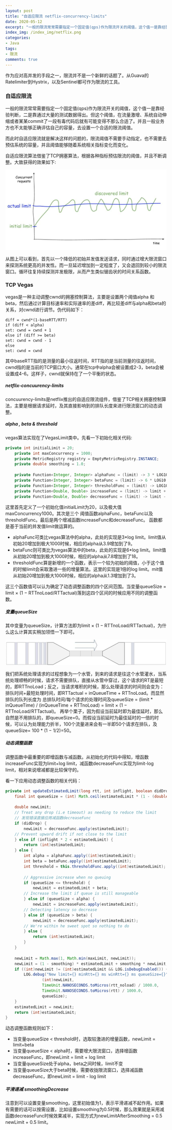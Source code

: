 ```yaml
---
layout: post
title: "自适应限流 netflix-concurrency-limits"
date: 2020-05-12
excerpt: "一般的限流常常需要指定一个固定值(qps)作为限流开关的阈值，这个值一是靠经验判断，二是靠通过大量的测试数据得出。但这个阈值，在流量激增、系统自动伸缩或者某某commit了一段有毒代码后就有可能变得不那么合适了。并且一般业务方也不太能够正确评估自己的容量，去设置一个合适的限流阈值。"
index_img: /index_img/netflix.png
categories: 
- Java
tags: 
- 限流
comments: true
---
```

作为应对高并发的手段之一，限流并不是一个新鲜的话题了。从Guava的Ratelimiter到Hystrix，以及Sentinel都可作为限流的工具。

### 自适应限流

一般的限流常常需要指定一个固定值(qps)作为限流开关的阈值，这个值一是靠经验判断，二是靠通过大量的测试数据得出。但这个阈值，在流量激增、系统自动伸缩或者某某commit了一段有毒代码后就有可能变得不那么合适了。并且一般业务方也不太能够正确评估自己的容量，去设置一个合适的限流阈值。

而此时自适应限流就是解决这样的问题的，限流阈值不需要手动指定，也不需要去预估系统的容量，并且阈值能够随着系统相关指标变化而变化。

自适应限流算法借鉴了TCP拥塞算法，根据各种指标预估限流的阈值，并且不断调整。大致获得的效果如下:

![](/images/20191104083803.jpg)

从图上可以看到，首先以一个降低的初始并发值发送请求，同时通过增大限流窗口来探测系统更高的并发性。而一旦延迟增加到一定程度了，又会退回到较小的限流窗口。循环往复持续探测并发极限，从而产生类似锯齿状的时间关系函数。

### TCP Vegas

vegas是一种主动调整cwnd的拥塞控制算法，主要是设置两个阈值alpha 和 beta，然后通过计算目标速率和实际速率的差diff，再比较差diff与alpha和beta的关系，对cwnd进行调节。伪代码如下：
```
diff = cwnd*(1-baseRTT/RTT)
if (diff < alpha)
set: cwnd = cwnd + 1 
else if (diff >= beta)
set: cwnd = cwnd - 1
else
set: cwnd = cwnd
```

其中baseRTT指的是测量的最小往返时间，RTT指的是当前测量的往返时间，cwnd指的是当前的TCP窗口大小。通常在tcp中alpha会被设置成2-3，beta会被设置成4-6。这样子，cwnd就保持在了一个平衡的状态。

##### netflix-concuurency-limits

concuurency-limits是netflix推出的自适应限流组件，借鉴了TCP相关拥塞控制算法，主要是根据请求延时，及其直接影响到的排队长度来进行限流窗口的动态调整。

##### alpha , beta & threshold

vegas算法实现在了VegasLimit类中。先看一下初始化相关代码:


```java
private int initialLimit = 20;
    private int maxConcurrency = 1000;
    private MetricRegistry registry = EmptyMetricRegistry.INSTANCE;
    private double smoothing = 1.0;
    
    private Function<Integer, Integer> alphaFunc = (limit) -> 3 * LOG10.apply(limit.intValue());
    private Function<Integer, Integer> betaFunc = (limit) -> 6 * LOG10.apply(limit.intValue());
    private Function<Integer, Integer> thresholdFunc = (limit) -> LOG10.apply(limit.intValue());
    private Function<Double, Double> increaseFunc = (limit) -> limit + LOG10.apply(limit.intValue());
    private Function<Double, Double> decreaseFunc = (limit) -> limit - LOG10.apply(limit.intValue());
```

这里首先定义了一个初始化值initialLimit为20，以及极大值maxConcurrency1000。其次是三个
阈值函数alphaFunc，betaFunc以及thresholdFunc。最后是两个增减函数increaseFunc和decreaseFunc。
函数都是基于当前的并发值limit做运算的。

- alphaFunc可类比vegas算法中的alpha，此处的实现是3*log limit。limit值从初始20增加到极大1000时候，相应的alpha从3.9增加到了9。
- betaFunc则可类比为vegas算法中的beta，此处的实现是6*log limit。limit值从初始20增加到极大1000时候，相应的alpha从7.8增加到了18。
- thresholdFunc算是新增的一个函数，表示一个较为初始的阈值，小于这个值的时候limit会采取激进一些的增量算法。这里的实现是1倍的log limit。mit值从初始20增加到极大1000时候，相应的alpha从1.3增加到了3。

这三个函数值可以认为确定了动态调整函数的四个区间范围。当变量queueSize = limit × (1 − RTTnoLoad/RTTactual)落到这四个区间的时候应用不同的调整函数。

##### 变量queueSize

其中变量为queueSize，计算方法即为limit × (1 − RTTnoLoad/RTTactual)，为什么这么计算其实稍加领悟一下即可。

![](/images/2019110483804.jpg)

我们把系统处理请求的过程想象为一个水管，到来的请求是往这个水管灌水，当系统处理顺畅的时候，请求不需要排队，直接从水管中穿过，这个请求的RT是最短的，即RTTnoLoad；反之，当请求堆积的时候，那么处理请求的时间则会变为：排队时间+最短处理时间，即RTTactual = inQueueTime + RTTnoLoad。而显然排队的队列长度为
总排队时间/每个请求的处理时间及queueSize = (limit * inQueueTime) / (inQueueTime + RTTnoLoad) = limit × (1 − RTTnoLoad/RTTactual)。
再举个栗子，因为假设当前延时即为最佳延时，那么自然是不用排队的，即queueSize=0。而假设当前延时为最佳延时的一倍的时候，可以认为处理能力折半，100个流量进来会有一半即50个请求在排队，及queueSize= 100 * (1 − 1/2)=50。

##### 动态调整函数

调整函数中最重要的即增函数与减函数。从初始化的代码中得知，增函数increaseFunc实现为limit+log limit，减函数decreaseFunc实现为limit-log limit，相对来说增减都是比较保守的。

看一下应用动态调整函数的相关代码：

```java
private int updateEstimatedLimit(long rtt, int inflight, boolean didDrop) {
    final int queueSize = (int) Math.ceil(estimatedLimit * (1 - (double)rtt_noload / rtt));

    double newLimit;
    // Treat any drop (i.e timeout) as needing to reduce the limit
    // 发现错误直接应用减函数decreaseFunc
    if (didDrop) {
        newLimit = decreaseFunc.apply(estimatedLimit);
    // Prevent upward drift if not close to the limit
    } else if (inflight * 2 < estimatedLimit) {
        return (int)estimatedLimit;
    } else {
        int alpha = alphaFunc.apply((int)estimatedLimit);
        int beta = betaFunc.apply((int)estimatedLimit);
        int threshold = this.thresholdFunc.apply((int)estimatedLimit);

        // Aggressive increase when no queuing
        if (queueSize <= threshold) {
            newLimit = estimatedLimit + beta;
        // Increase the limit if queue is still manageable
        } else if (queueSize < alpha) {
            newLimit = increaseFunc.apply(estimatedLimit);
        // Detecting latency so decrease
        } else if (queueSize > beta) {
            newLimit = decreaseFunc.apply(estimatedLimit);
        // We're within he sweet spot so nothing to do
        } else {
            return (int)estimatedLimit;
        }
    }

    newLimit = Math.max(1, Math.min(maxLimit, newLimit));
    newLimit = (1 - smoothing) * estimatedLimit + smoothing * newLimit;
    if ((int)newLimit != (int)estimatedLimit && LOG.isDebugEnabled()) {
        LOG.debug("New limit={} minRtt={} ms winRtt={} ms queueSize={}",
                (int)newLimit,
                TimeUnit.NANOSECONDS.toMicros(rtt_noload) / 1000.0,
                TimeUnit.NANOSECONDS.toMicros(rtt) / 1000.0,
                queueSize);
    }
    estimatedLimit = newLimit;
    return (int)estimatedLimit;
}
```

动态调整函数规则如下：

- 当变量queueSize < threshold时，选取较激进的增量函数，newLimit = limit+beta
- 当变量queueSize < alpha时，需要增大限流窗口，选择增函数increaseFunc，即newLimit = limit + log limit
- 当变量queueSize处于alpha，beta之间时候，limit不变
- 当变量queueSize大于beta时候，需要收拢限流窗口，选择减函数decreaseFunc，即newLimit = limit - log limit

##### 平滑递减 smoothingDecrease

注意到可以设置变量smoothing，这里初始值为1，表示平滑递减不起作用。如果有需要的话可以按需设置，比如设置smoothing为0.5时候，那么效果就是采用减函数decreaseFunc时候效果减半，实现方式为newLimitAfterSmoothing = 0.5 newLimit + 0.5 limit。






